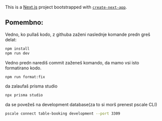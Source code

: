 This is a [Next.js](https://nextjs.org/) project bootstrapped with [`create-next-app`](https://github.com/vercel/next.js/tree/canary/packages/create-next-app).

## Pomembno:

Vedno, ko pullaš kodo, z githuba zaženi naslednje komande predn greš delat:

```bash
npm install
npm run dev
```

Vedno predn narediš commit zaženeš komando, da mamo vsi isto formatirano kodo.

```bash
npm run format:fix
```

da zalaufaš prisma studio

```bash
npx prisma studio

```

da se povežeš na development database(za to si morš prenest pscale CLI)

```bash
pscale connect table-booking development --port 3309
```

